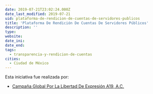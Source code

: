 ```yaml
---
date: 2019-07-21T23:02:24.000Z
date_last_modified: 2019-07-21
uid: plataforma-de-rendicion-de-cuentas-de-servidores-publicos
title: 'Plataforma De Rendición De Cuentas De Servidores Públicos'
description: ''
type: 
website: 
date_ini: 
date_end: 
tags:
  - transparencia-y-rendicion-de-cuentas
cities: 
  - Ciudad de México
---
```


Esta iniciativa fue realizada por:

- [Campaña Global Por La Libertad De Expresión A19, A.C.](/organizaciones/campana-global-por-la-libertad-de-expresion-a19-a-c)
